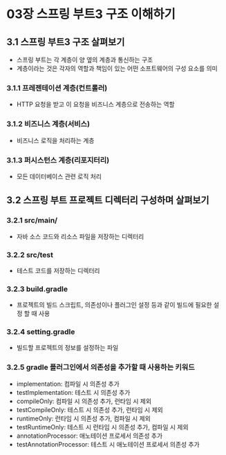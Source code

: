 # 03장 스프링 부트3 구조 이해하기

## 3.1 스프링 부트3 구조 살펴보기

- 스프링 부트는 각 계층이 양 옆의 계층과 통신하는 구조
- 계층이라는 것은 각자의 역할과 책임이 있는 어떤 소프트웨어의 구성 요소를 의미

### 3.1.1 프레젠테이션 계층(컨트롤러)

- HTTP 요청을 받고 이 요청을 비즈니스 계층으로 전송하는 역할

### 3.1.2 비즈니스 계층(서비스)

- 비즈니스 로직을 처리하는 계층

### 3.1.3 퍼시스턴스 계층(리포지터리)

- 모든 데이터베이스 관련 로직 처리

## 3.2 스프링 부트 프로젝트 디렉터리 구성하며 살펴보기

### 3.2.1 src/main/

- 자바 소스 코드와 리소스 파일을 저장하는 디렉터리

### 3.2.2 src/test

- 테스트 코드를 저장하는 디렉터리

### 3.2.3 build.gradle

- 프로젝트의 빌드 스크립트, 의존성이나 플러그인 설정 등과 같이 빌드에 필요한 설정 할 때 사용

### 3.2.4 setting.gradle

- 빌드할 프로젝트의 정보를 설정하는 파일

### 3.2.5 gradle 플러그인에서 의존성을 추가할 때 사용하는 키워드

- implementation: 컴파일 시 의존성 추가
- testImplementation: 테스트 시 의존성 추가
- compileOnly: 컴파일 시 의존성 추가, 런타임 시 제외
- testCompileOnly: 테스트 시 의존성 추가, 런타임 시 제외
- runtimeOnly: 런타임 시 의존성 추가, 컴파일 시 제외
- testRuntimeOnly: 테스트 시 런타임 시 의존성 추가, 컴파일 시 제외
- annotationProcessor: 애노테이션 프로세서 의존성 추가
- testAnnotationProcessor: 테스트 시 애노테이션 프로세서 의존성 추가